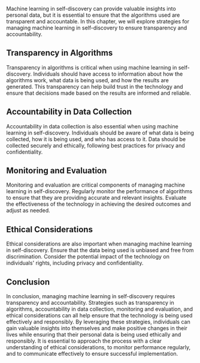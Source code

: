 
Machine learning in self-discovery can provide valuable insights into personal data, but it is essential to ensure that the algorithms used are transparent and accountable. In this chapter, we will explore strategies for managing machine learning in self-discovery to ensure transparency and accountability.

Transparency in Algorithms
--------------------------

Transparency in algorithms is critical when using machine learning in self-discovery. Individuals should have access to information about how the algorithms work, what data is being used, and how the results are generated. This transparency can help build trust in the technology and ensure that decisions made based on the results are informed and reliable.

Accountability in Data Collection
---------------------------------

Accountability in data collection is also essential when using machine learning in self-discovery. Individuals should be aware of what data is being collected, how it is being used, and who has access to it. Data should be collected securely and ethically, following best practices for privacy and confidentiality.

Monitoring and Evaluation
-------------------------

Monitoring and evaluation are critical components of managing machine learning in self-discovery. Regularly monitor the performance of algorithms to ensure that they are providing accurate and relevant insights. Evaluate the effectiveness of the technology in achieving the desired outcomes and adjust as needed.

Ethical Considerations
----------------------

Ethical considerations are also important when managing machine learning in self-discovery. Ensure that the data being used is unbiased and free from discrimination. Consider the potential impact of the technology on individuals' rights, including privacy and confidentiality.

Conclusion
----------

In conclusion, managing machine learning in self-discovery requires transparency and accountability. Strategies such as transparency in algorithms, accountability in data collection, monitoring and evaluation, and ethical considerations can all help ensure that the technology is being used effectively and responsibly. By leveraging these strategies, individuals can gain valuable insights into themselves and make positive changes in their lives while ensuring that their personal data is being used ethically and responsibly. It is essential to approach the process with a clear understanding of ethical considerations, to monitor performance regularly, and to communicate effectively to ensure successful implementation.
